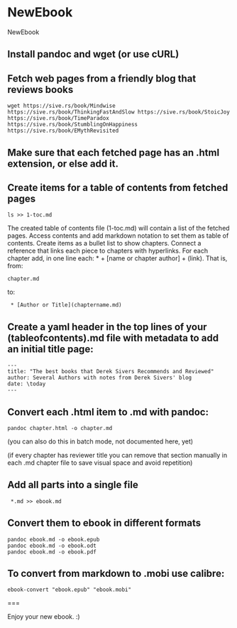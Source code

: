 # NewEbook
NewEbook

## Install pandoc and wget (or use cURL)

## Fetch web pages from a friendly blog that reviews books

`wget https://sive.rs/book/Mindwise https://sive.rs/book/ThinkingFastAndSlow https://sive.rs/book/StoicJoy https://sive.rs/book/TimeParadox https://sive.rs/book/StumblingOnHappiness https://sive.rs/book/EMythRevisited`

## Make sure that each fetched page has an .html extension, or else add it.

## Create items for a table of contents from fetched pages

`ls >> 1-toc.md`

The created table of contents file (1-toc.md) will contain a list of the fetched pages. Access contents and add markdown notation to set them as table of contents. Create items as a bullet list to show chapters. Connect a reference that links each piece to chapters with hyperlinks. For each chapter add, in one line each: * + [name or chapter author] + (link). That is, from:

`chapter.md`

to:

` * [Author or Title](chaptername.md)`

## Create a yaml header in the top lines of your (tableofcontents).md file with metadata to add an initial title page:

```
---
title: "The best books that Derek Sivers Recommends and Reviewed"
author: Several Authors with notes from Derek Sivers' blog 
date: \today
---
```

## Convert each .html item to .md with pandoc:

`pandoc chapter.html -o chapter.md`

(you can also do this in batch mode, not documented here, yet)

(if every chapter has reviewer title you can remove that section manually in each .md chapter file to save visual space and avoid repetition)

## Add all parts into a single file

` *.md >> ebook.md`

## Convert them to ebook in different formats

```
pandoc ebook.md -o ebook.epub
pandoc ebook.md -o ebook.odt
pandoc ebook.md -o ebook.pdf
```

## To convert from markdown to .mobi use calibre:

`ebook-convert "ebook.epub" "ebook.mobi"`

===

Enjoy your new ebook. :) 
